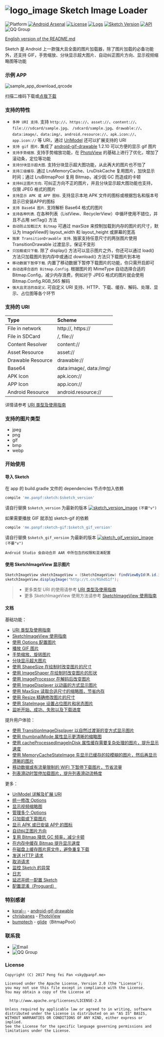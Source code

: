 # ![logo_image] Sketch Image Loader

![Platform][platform_image]
[![Android Arsenal][android_arsenal_image]][android_arsenal_link]
[![License][license_image]][license_link]
[![Logs][logs_image]][logs_link]
[![Sketch Version][sketch_version_image]][sketch_version_link]
[![API][min_api_image]][min_api_link]
![QQ Group][qq_group_image]

[English version of the README.md](README_EN.md)

Sketch 是 Android 上一款强大且全面的图片加载器，除了图片加载的必备功能外，还支持 GIF，手势缩放、分块显示超大图片、自动纠正图片方向、显示视频缩略图等功能

### 示例 APP

![sample_app_download_qrcode]

扫描二维码下载或[点我下载][sample_app_download_link]

### 支持的特性

* `多种 URI 支持`. 支持 `http://`、`https://`、`asset://`、`content://`、`file:///sdcard/sample.jpg`、 `/sdcard/sample.jpg`、`drawable://`、`data:image/`、`data:img/`、`android.resource://`、`apk.icon://`、`app.icon://` 等 URI，通过 [UriModel] 还可以扩展支持的 URI
* `支持 gif 图片`. 集成了 [android-gif-drawable] 1.2.10 可以方便的显示 gif 图片
* `支持手势缩放`. 支持手势缩放功能，在 [PhotoView] 的基础上进行了优化，增加了滚动条，定位等功能
* `支持分块显示超大图`. 支持分块显示超大图功能，从此再大的图片也不怕了
* `支持三级缓存`. 通过 LruMemoryCache、LruDiskCache 复用图片，加快显示时间；通过 LruBitmapPool 复用 Bitmap，减少因 GC 而造成的卡顿
* `支持纠正图片方向`. 可纠正方向不正的图片，并且分块显示超大图功能也支持，仅限 JPEG 格式的图片
* `支持显示 APK 或 APP 图标`. 支持显示本地 APK 文件的图标或根据包名和版本号显示已安装APP的图标
* `支持 Base64 图片`. 支持解析 Base64 格式的图片
* `支持各种列表`. 在各种列表（ListView、RecyclerView）中循环使用不错位，并且不占用 setTag() 方法
* `自动防止加载过大 Bitmap` 可通过 maxSize 来控制加载到内存的图片的尺寸，默认为 ImageView的 layout_width 和 layout_height 或屏幕的宽高
* `独家 TransitionDrawable 支持`. 独家支持任意尺寸的两张图片使用 TransitionDrawable 过渡显示，保证不变形
* `只加载或只下载`. 除了 display() 方法可以显示图片之外，你还可以通过 load() 方法只加载图片到内存中或通过 download() 方法只下载图片到本地
* `移动数据下暂停下载`. 内置了移动数据下暂停下载图片的功能，你只需开启即可
* `自动选择合适的 Bitmap.Config`. 根据图片的 MimeType 自动选择合适的 Bitmap.Config，减少内存浪费，例如对于 JPEG 格式的图片就会使用 Bitmap.Config.RGB_565 解码
* `强大且灵活的自定义`. 可自定义 URI 支持、HTTP、下载、缓存、解码、处理、显示、占位图等各个环节

### 支持的 URI

|Type|Scheme|
|:---|:---|
|File in network|http://, https:// |
|File in SDCard|/, file:// |
|Content Resolver|content://|
|Asset Resource|asset:// |
|Drawable Resource|drawable:// |
|Base64|data:image/, data:/img/ |
|APK Icon|apk.icon:// |
|APP Icon|app.icon:// |
|Android Resource|android.resource:// |

详情请参考 [URI 类型及使用指南][uri]

### 支持的图片类型

* jpeg
* png
* gif
* bmp
* webp

### 开始使用

#### 导入 Sketch

在 app 的 build.gradle 文件的 dependencies 节点中加入依赖

```groovy
compile 'me.panpf:sketch:$sketch_version'
```

请自行替换 `$sketch_version` 为最新的版本 [![sketch_version_image]][sketch_version_link] `(不要"v")`

如果需要播放 GIF 就添加 sketch-gif 的依赖

```groovy
compile 'me.panpf:sketch-gif:$sketch_gif_version'
```

请自行替换 `$sketch_gif_version` 为最新的版本 [![sketch_gif_version_image]][sketch_gif_version_link] `(不要"v")`

`Android Studio 会自动合并 AAR 中所包含的权限和混淆配置`

#### 使用 SketchImageView 显示图片

```java
SketchImageView sketchImageView = (SketchImageView) findViewById(R.id.image_main);
sketchImageView.displayImage("http://t.cn/RShdS1f");
```

>* 更多类型 URI 的使用请参考 [URI 类型及使用指南][uri]
>* 更多 SketchImageView 使用方法请参考 [SketchImageView 使用指南][sketch_image_view]

#### 文档

基础功能：
* [URI 类型及使用指南][uri]
* [SketchImageView 使用指南][sketch_image_view]
* [使用 Options 配置图片][options]
* [播放 GIF 图片][play_gif_image]
* [手势缩放、旋转图片][zoom]
* [分块显示超大图片][block_display]
* [使用 ShapeSize 在绘制时改变图片的尺寸][shape_size]
* [使用 ImageShaper 在绘制时改变图片的形状][image_shaper]
* [使用 ImageProcessor 在解码后改变图片][image_processor]
* [使用 ImageDisplayer 以动画的方式显示图片][image_displayer]
* [使用 MaxSize 读取合适尺寸的缩略图，节省内存][max_size]
* [使用 Resize 精确修改图片的尺寸][resize]
* [使用 StateImage 设置占位图片和状态图片][state_image]
* [监听开始、成功、失败以及下载进度][listener]

提升用户体验：
* [使用 TransitionImageDisplayer 以自然过渡渐的变方式显示图片][transition_image_displayer]
* [使用 thumbnailMode 属性显示更清晰的缩略图][thumbnail_mode]
* [使用 cacheProcessedImageInDisk 属性缓存需要复杂处理的图片，提升显示速度][cache_processed_image_in_disk]
* [使用 MemoryCacheStateImage 先显示已缓存的较模糊的图片，然后再显示清晰的图片][memory_cache_state_image]
* [移动数据或有流量限制的 WIFI 下暂停下载图片，节省流量][pause_download]
* [列表滑动时暂停加载图片，提升列表滑动流畅度][pause_load]

更多：
* [UriModel 详解及扩展 URI][uri_model]
* [统一修改 Options][options_filter]
* [显示视频缩略图][display_video_thumbnail]
* [管理多个 Options][options_manage]
* [只加载或下载图片][load_and_download]
* [显示 APK 或已安装 APP 的图标][display_apk_or_app_icon]
* [自动纠正图片方向][correct_image_orientation]
* [复用 Bitmap 降低 GC 频率，减少卡顿][bitmap_pool]
* [在内存中缓存 Bitmap 提升显示速度][memory_cache]
* [在磁盘上缓存图片原文件，避免重复下载][disk_cache]
* [发送 HTTP 请求][http_stack]
* [取消请求][cancel_request]
* [监控 Sketch 的异常][error_tracker]
* [日志][log]
* [延迟并统一配置 Sketch][initializer]
* [配置混淆（Proguard）][proguard_config]

### 特别感谢

* [koral--] - [android-gif-drawable]
* [chrisbanes] - [PhotoView]
* [bumptech] - [glide]（BitmapPool）

### 联系我

* ![Email][email_image]
* ![QQ Group][qq_group_image]

### License
    Copyright (C) 2017 Peng fei Pan <sky@panpf.me>

    Licensed under the Apache License, Version 2.0 (the "License");
    you may not use this file except in compliance with the License.
    You may obtain a copy of the License at

      http://www.apache.org/licenses/LICENSE-2.0

    Unless required by applicable law or agreed to in writing, software
    distributed under the License is distributed on an "AS IS" BASIS,
    WITHOUT WARRANTIES OR CONDITIONS OF ANY KIND, either express or implied.
    See the License for the specific language governing permissions and
    limitations under the License.


[qq_group_image]: https://img.shields.io/badge/QQ%E4%BA%A4%E6%B5%81%E7%BE%A4-529630740-red.svg

[logo_image]: docs/res/logo.png
[platform_image]: https://img.shields.io/badge/Platform-Android-brightgreen.svg
[android_arsenal_image]: https://img.shields.io/badge/Android%20Arsenal-Sketch-orange.svg?style=true
[android_arsenal_link]: https://android-arsenal.com/details/1/4165
[license_image]: https://img.shields.io/badge/License-Apache%202-blue.svg
[license_link]: https://www.apache.org/licenses/LICENSE-2.0
[logs_image]: https://img.shields.io/github/release/panpf/sketch.svg?label=Logs&colorB=4AC41C
[logs_link]: https://github.com/panpf/sketch/releases
[sketch_version_image]: https://img.shields.io/github/release/panpf/sketch.svg?label=JCenter&colorB=4AC41C
[sketch_version_link]: https://bintray.com/panpf/maven/sketch/_latestVersion#files
[sketch_gif_version_image]: https://img.shields.io/github/release/panpf/sketch.svg?label=JCenter&colorB=4AC41C
[sketch_gif_version_link]: https://bintray.com/panpf/maven/sketch-gif/_latestVersion#files
[min_api_image]: https://img.shields.io/badge/API-14%2B-orange.svg
[min_api_link]: https://android-arsenal.com/api?level=14
[email_image]: https://img.shields.io/badge/Email-sky@panpf.me-red.svg

[sample_app_download_qrcode]: docs/sketch-sample.png
[sample_app_download_link]: https://github.com/panpf/sketch/raw/master/docs/sketch-sample.apk
[UriModel]: sketch/src/main/java/me/panpf/sketch/uri/UriModel.java

[uri]: docs/wiki/uri.md
[sketch_image_view]: docs/wiki/sketch_image_view.md
[options]: docs/wiki/options.md
[options_manage]: docs/wiki/options_manage.md
[load_and_download]: docs/wiki/load_and_download.md
[play_gif_image]: docs/wiki/play_gif_image.md
[zoom]: docs/wiki/zoom.md
[block_display]: docs/wiki/block_display.md
[shape_size]: docs/wiki/shape_size.md
[image_shaper]: docs/wiki/image_shaper.md
[image_processor]: docs/wiki/image_processor.md
[image_displayer]: docs/wiki/image_displayer.md
[max_size]: docs/wiki/max_size.md
[resize]: docs/wiki/resize.md
[state_image]: docs/wiki/state_image.md

[transition_image_displayer]: docs/wiki/transition_image_displayer.md
[thumbnail_mode]: docs/wiki/thumbnail_mode.md
[cache_processed_image_in_disk]: docs/wiki/cache_processed_image_in_disk.md
[pause_download]: docs/wiki/pause_download.md
[pause_load]: docs/wiki/pause_load.md
[display_apk_or_app_icon]: docs/wiki/display_apk_or_app_icon.md
[memory_cache_state_image]: docs/wiki/memory_cache_state_image.md

[uri_model]: docs/wiki/uri_model.md
[display_video_thumbnail]: docs/wiki/display_video_thumbnail.md

[correct_image_orientation]: docs/wiki/correct_image_orientation.md
[bitmap_pool]: docs/wiki/bitmap_pool.md
[memory_cache]: docs/wiki/memory_cache.md
[disk_cache]: docs/wiki/disk_cache.md
[http_stack]: docs/wiki/http_stack.md
[listener]: docs/wiki/listener.md
[cancel_request]: docs/wiki/cancel_request.md
[error_tracker]: docs/wiki/error_tracker.md
[log]: docs/wiki/log.md
[initializer]: docs/wiki/initializer.md
[proguard_config]: docs/wiki/proguard_config.md
[options_filter]: docs/wiki/options_filter.md

[koral--]: https://github.com/koral--
[android-gif-drawable]: https://github.com/koral--/android-gif-drawable
[chrisbanes]: https://github.com/chrisbanes
[PhotoView]: https://github.com/chrisbanes/PhotoView
[bumptech]: https://github.com/bumptech
[glide]: https://github.com/bumptech/glide
